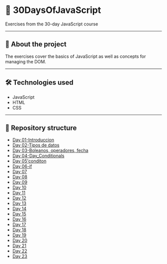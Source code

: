 # 📌 30DaysOfJavaScript

Exercises from the 30-day JavaScript course

---

## 🧠 About the project

The exercises cover the basics of JavaScript as well as concepts for managing the DOM.

---

## 🛠️ Technologies used

- JavaScript
- HTML
- CSS

---

## 📁 Repository structure

- [Day 01-Introduccion](./30-Days-Of-JavaScript/Day_1/)
- [Day 02-Tipos de datos](./30-Days-Of-JavaScript/Day_2/)
- [Day 03-Boleanos, operadores, fecha](./30-Days-Of-JavaScript/Day_3/)
- [Day 04-Day_Conditionals](./30-Days-Of-JavaScript/Day_4/)
- [Day 05'conditon](./30-Days-Of-JavaScript/Day_5/)
- [Day 06-if](./30-Days-Of-JavaScript/Day_6/)
- [Day 07](./30-Days-Of-JavaScript/Day_7/)
- [Day 08](./30-Days-Of-JavaScript/Day_8/)
- [Day 09](./30-Days-Of-JavaScript/Day_9/)
- [Day 10](./30-Days-Of-JavaScript/Day_10/)
- [Day 11](./30-Days-Of-JavaScript/Day_11/)
- [Day 12](./30-Days-Of-JavaScript/Day_12/)
- [Day 13](./30-Days-Of-JavaScript/Day_13/)
- [Day 14](./30-Days-Of-JavaScript/Day_14/)
- [Day 15](./30-Days-Of-JavaScript/Day_15/)
- [Day 16](./30-Days-Of-JavaScript/Day_16/)
- [Day 17](./30-Days-Of-JavaScript/Day_17/)
- [Day 18](./30-Days-Of-JavaScript/Day_18/)
- [Day 19](./30-Days-Of-JavaScript/Day_19/)
- [Day 20](./30-Days-Of-JavaScript/Day_20/)
- [Day 21](./30-Days-Of-JavaScript/Day_21/)
- [Day 22](./30-Days-Of-JavaScript/Day_22/)
- [Day 23](./30-Days-Of-JavaScript/Day_23/)

